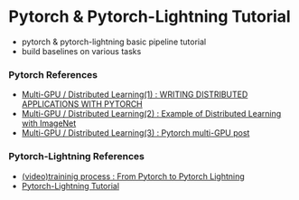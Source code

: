 # Pytorch & Pytorch-Lightning Tutorial
  - pytorch & pytorch-lightning basic pipeline tutorial
  - build baselines on various tasks


### Pytorch References
  - [Multi-GPU / Distributed Learning(1) : WRITING DISTRIBUTED APPLICATIONS WITH PYTORCH](https://pytorch.org/tutorials/intermediate/dist_tuto.html)
  - [Multi-GPU / Distributed Learning(2) : Example of Distributed Learning with ImageNet](https://github.com/pytorch/examples/blob/master/imagenet/main.py)
  - [Multi-GPU / Distributed Learning(3) : Pytorch multi-GPU post](https://medium.com/daangn/pytorch-multi-gpu-%ED%95%99%EC%8A%B5-%EC%A0%9C%EB%8C%80%EB%A1%9C-%ED%95%98%EA%B8%B0-27270617936b)

### Pytorch-Lightning References
  - [(video)traininig process : From Pytorch to Pytorch Lightning](https://www.youtube.com/watch?v=DbESHcCoWbM&list=PLaMu-SDt_RB5NUm67hU2pdE75j6KaIOv2&index=3)
  - [Pytorch-Lightning Tutorial](https://pytorch-lightning.readthedocs.io/en/latest/starter/new-project.html)
